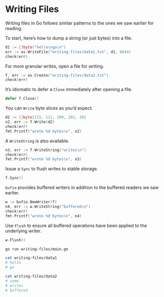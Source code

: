 # Writing Files

Writing files in Go follows similar patterns to the ones we saw earlier for reading.

To start, here’s how to dump a string (or just bytes) into a file.

```go
d1 := []byte("hello\ngo\n")
err := os.WriteFile("writing-files/data1.txt", d1, 0644)
check(err)
```

For more granular writes, open a file for writing.

```go
f, err := os.Create("writing-files/data2.txt")
check(err)
```

It’s idiomatic to defer a `Close` immediately after opening a file.

```go
defer f.Close()
```

You can `Write` byte slices as you’d expect.

```go
d2 := []byte{115, 111, 109, 101, 10}
n2, err := f.Write(d2)
check(err)
fmt.Printf("wrote %d bytes\n", n2)
```

A `WriteString` is also available.

```go
n3, err := f.WriteString("writes\n")
check(err)
fmt.Printf("wrote %d bytes\n", n3)
```

Issue a `Sync` to flush writes to stable storage.

```go
f.Sync()
```

`bufio` provides buffered writers in addition to the buffered readers we saw earlier.

```go
w := bufio.NewWriter(f)
n4, err := w.WriteString("buffered\n")
check(err)
fmt.Printf("wrote %d bytes\n", n4)
```

Use `Flush` to ensure all buffered operations have been applied to the underlying writer.

```go
w.Flush()
```

```sh
go run writing-files/main.go

cat writing-files/data1
# hello
# go

cat writing-files/data2
# some
# writes
# buffered
```
